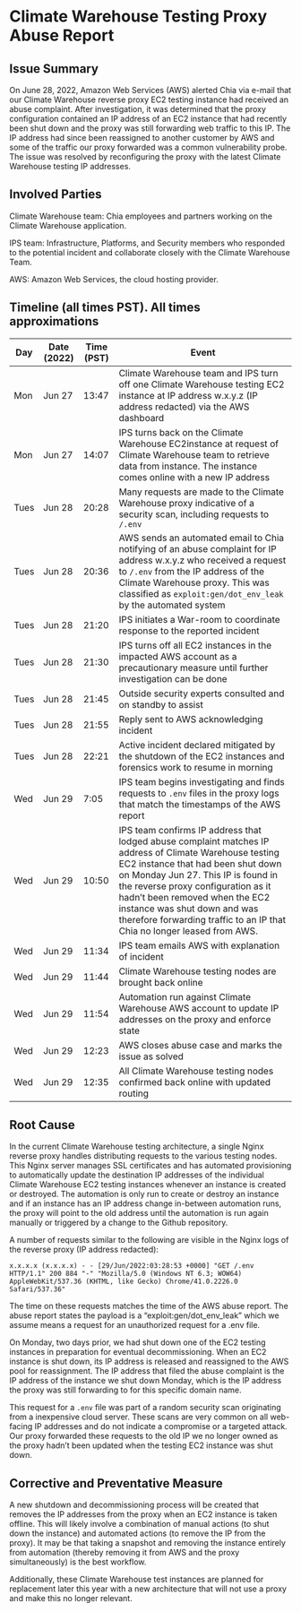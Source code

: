 # Climate Warehouse Testing Proxy Abuse Report

## Issue Summary

On June 28, 2022, Amazon Web Services (AWS) alerted Chia via e-mail that our Climate Warehouse reverse proxy EC2 testing instance had received an abuse complaint.  After investigation, it was determined that the proxy configuration contained an IP address of an EC2 instance that had recently been shut down and the proxy was still forwarding web traffic to this IP.  The IP address had since been reassigned to another customer by AWS and some of the traffic our proxy forwarded was a common vulnerability probe.  The issue was resolved by reconfiguring the proxy with the latest Climate Warehouse testing IP addresses. 

## Involved Parties

Climate Warehouse team: Chia employees and partners working on the Climate Warehouse application.

IPS team: Infrastructure, Platforms, and Security members who responded to the potential incident and collaborate closely with the Climate Warehouse Team.

AWS: Amazon Web Services, the cloud hosting provider. 

## Timeline (all times PST). All times approximations

| Day | Date (2022) | Time (PST) | Event |
|-----|-------------|-----------|-------|
| Mon | Jun 27 | 13:47 | Climate Warehouse team and IPS turn off one Climate Warehouse testing EC2 instance at IP address w.x.y.z (IP address redacted) via the AWS dashboard |
| Mon | Jun 27 | 14:07 | IPS turns back on the Climate Warehouse EC2instance at request of Climate Warehouse team to retrieve data from instance. The instance comes online with a new IP address |
| Tues | Jun 28 | 20:28 | Many requests are made to the Climate Warehouse proxy indicative of a security scan, including requests to `/.env` |
| Tues | Jun 28 | 20:36 | AWS sends an automated email to Chia notifying of an abuse complaint for IP address w.x.y.z who received a request to `/.env` from the IP address of the Climate Warehouse proxy.  This was classified as `exploit:gen/dot_env_leak` by the automated system |
| Tues | Jun 28 | 21:20 | IPS initiates a War-room to coordinate response to the reported incident |
| Tues | Jun 28 | 21:30 | IPS turns off all EC2 instances in the impacted AWS account as a precautionary measure until further investigation can be done |
| Tues | Jun 28 | 21:45 | Outside security experts consulted and on standby to assist |
| Tues | Jun 28 | 21:55 | Reply sent to AWS acknowledging incident
| Tues | Jun 28 | 22:21 | Active incident declared mitigated by the shutdown of the EC2 instances and forensics work to resume in morning |
| Wed | Jun 29 | 7:05 | IPS team begins investigating and finds requests to `.env` files in the proxy logs that match the timestamps of the AWS report |
| Wed | Jun 29 | 10:50 | IPS team confirms IP address that lodged abuse complaint matches IP address of Climate Warehouse testing EC2 instance that had been shut down on Monday Jun 27.  This IP is found in the reverse proxy configuration as it hadn’t been removed when the EC2 instance was shut down and was therefore forwarding traffic to an IP that Chia no longer leased from AWS. |
| Wed | Jun 29 | 11:34 | IPS team emails AWS with explanation of incident |
| Wed | Jun 29 | 11:44 | Climate Warehouse testing nodes are brought back online |
| Wed | Jun 29 | 11:54 | Automation run against Climate Warehouse AWS account to update IP addresses on the proxy and enforce state | 
| Wed | Jun 29 | 12:23 | AWS closes abuse case and marks the issue as solved |
| Wed | Jun 29 | 12:35 | All Climate Warehouse testing nodes confirmed back online with updated routing |

## Root Cause

In the current Climate Warehouse testing architecture, a single Nginx reverse proxy handles distributing requests to the various testing nodes.  This Nginx server manages SSL certificates and has automated provisioning to automatically update the destination IP addresses of the individual Climate Warehouse EC2 testing instances whenever an instance is created or destroyed.  The automation is only run to create or destroy an instance and if an instance has an IP address change in-between automation runs, the proxy will point to the old address until the automation is run again manually or triggered by a change to the Github repository. 

A number of requests similar to the following are visible in the Nginx logs of the reverse proxy (IP address redacted):

```
x.x.x.x (x.x.x.x) - - [29/Jun/2022:03:28:53 +0000] "GET /.env HTTP/1.1" 200 884 "-" "Mozilla/5.0 (Windows NT 6.3; WOW64) AppleWebKit/537.36 (KHTML, like Gecko) Chrome/41.0.2226.0 Safari/537.36"
```

The time on these requests matches the time of the AWS abuse report.  The abuse report states the payload is a “exploit:gen/dot_env_leak” which we assume means a request for an unauthorized request for a .env file.  

On Monday, two days prior, we had shut down one of the EC2 testing instances in preparation for eventual decommissioning.  When an EC2 instance is shut down, its IP address is released and reassigned to the AWS pool for reassignment.  The IP address that filed the abuse complaint is the IP address of the instance we shut down Monday, which is the IP address the proxy was still forwarding to for this specific domain name.  

This request for a `.env` file was part of a random security scan originating from a inexpensive cloud server.  These scans are very common on all web-facing IP addresses and do not indicate a compromise or a targeted attack.  Our proxy forwarded these requests to the old IP we no longer owned as the proxy hadn’t been updated when the testing EC2 instance was shut down. 

## Corrective and Preventative Measure

A new shutdown and decommissioning process will be created that removes the IP addresses from the proxy when an EC2 instance is taken offline.  This will likely involve a combination of manual actions (to shut down the instance) and automated actions (to remove the IP from the proxy).  It may be that taking a snapshot and removing the instance entirely from automation (thereby removing it from AWS and the proxy simultaneously) is the best workflow.  

Additionally, these Climate Warehouse test instances are planned for replacement later this year with a new architecture that will not use a proxy and make this no longer relevant. 

